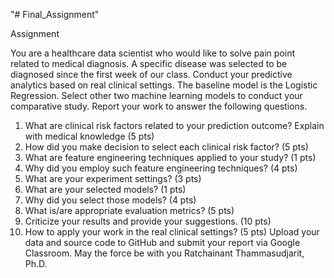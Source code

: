 "# Final_Assignment"

Assignment

You are a healthcare data scientist who would like to solve pain point related to medical diagnosis. A
specific disease was selected to be diagnosed since the first week of our class. Conduct your predictive
analytics based on real clinical settings. The baseline model is the Logistic Regression. Select other two
machine learning models to conduct your comparative study. Report your work to answer the following
questions.
1. What are clinical risk factors related to your prediction outcome? Explain with medical knowledge
(5 pts)
2. How did you make decision to select each clinical risk factor? (5 pts)
3. What are feature engineering techniques applied to your study? (1 pts)
4. Why did you employ such feature engineering techniques? (4 pts)
5. What are your experiment settings? (3 pts)
6. What are your selected models? (1 pts)
7. Why did you select those models? (4 pts)
8. What is/are appropriate evaluation metrics? (5 pts)
9. Criticize your results and provide your suggestions. (10 pts)
10. How to apply your work in the real clinical settings? (5 pts)
Upload your data and source code to GitHub and submit your report via Google Classroom.
May the force be with you
Ratchainant Thammasudjarit, Ph.D.
